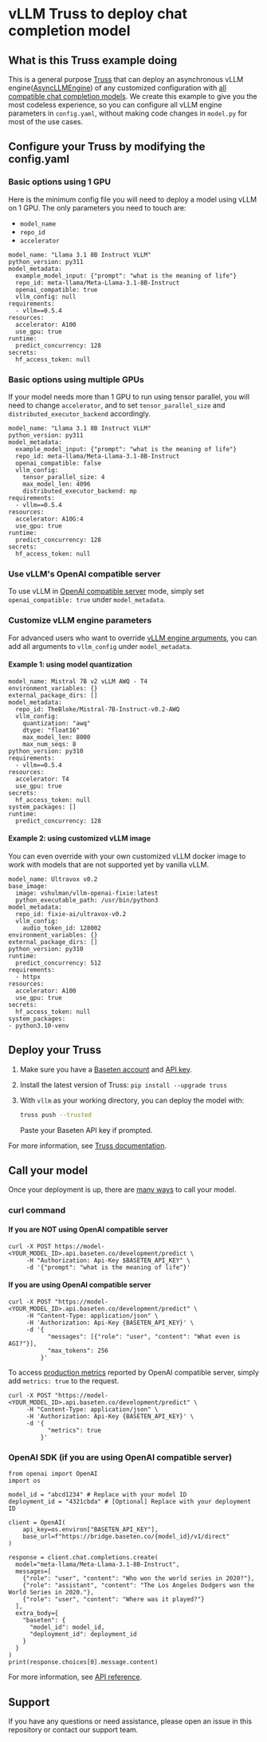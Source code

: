 # vLLM Truss to deploy chat completion model

## What is this Truss example doing

This is a general purpose [Truss](https://truss.baseten.co/) that can deploy an asynchronous vLLM engine([AsyncLLMEngine](https://docs.vllm.ai/en/latest/dev/engine/async_llm_engine.html#asyncllmengine)) of any customized configuration with [all compatible chat completion models](https://docs.vllm.ai/en/latest/models/supported_models.html). We create this example to give you the most codeless experience, so you can configure all vLLM engine parameters in `config.yaml`, without making code changes in `model.py` for most of the use cases.

## Configure your Truss by modifying the config.yaml

### Basic options using 1 GPU

Here is the minimum config file you will need to deploy a model using vLLM on 1 GPU.
The only parameters you need to touch are:
- `model_name`
- `repo_id`
- `accelerator`

```
model_name: "Llama 3.1 8B Instruct VLLM"
python_version: py311
model_metadata:
  example_model_input: {"prompt": "what is the meaning of life"}
  repo_id: meta-llama/Meta-Llama-3.1-8B-Instruct
  openai_compatible: true
  vllm_config: null
requirements:
  - vllm==0.5.4
resources:
  accelerator: A100
  use_gpu: true
runtime:
  predict_concurrency: 128
secrets:
  hf_access_token: null
```

### Basic options using multiple GPUs

If your model needs more than 1 GPU to run using tensor parallel, you will need to change `accelerator`, and to set `tensor_parallel_size` and `distributed_executor_backend` accordingly.

```
model_name: "Llama 3.1 8B Instruct VLLM"
python_version: py311
model_metadata:
  example_model_input: {"prompt": "what is the meaning of life"}
  repo_id: meta-llama/Meta-Llama-3.1-8B-Instruct
  openai_compatible: false
  vllm_config:
    tensor_parallel_size: 4
    max_model_len: 4096
    distributed_executor_backend: mp
requirements:
  - vllm==0.5.4
resources:
  accelerator: A10G:4
  use_gpu: true
runtime:
  predict_concurrency: 128
secrets:
  hf_access_token: null
```

### Use vLLM's OpenAI compatible server

To use vLLM in [OpenAI compatible server](https://docs.vllm.ai/en/latest/serving/openai_compatible_server.html) mode, simply set `openai_compatible: true` under `model_metadata`.

### Customize vLLM engine parameters

For advanced users who want to override [vLLM engine arguments](https://docs.vllm.ai/en/latest/models/engine_args.html), you can add all arguments to `vllm_config` under `model_metadata`.

#### Example 1: using model quantization

```
model_name: Mistral 7B v2 vLLM AWQ - T4
environment_variables: {}
external_package_dirs: []
model_metadata:
  repo_id: TheBloke/Mistral-7B-Instruct-v0.2-AWQ
  vllm_config:
    quantization: "awq"
    dtype: "float16"
    max_model_len: 8000
    max_num_seqs: 8
python_version: py310
requirements:
  - vllm==0.5.4
resources:
  accelerator: T4
  use_gpu: true
secrets:
  hf_access_token: null
system_packages: []
runtime:
  predict_concurrency: 128
```

#### Example 2: using customized vLLM image

You can even override with your own customized vLLM docker image to work with models that are not supported yet by vanilla vLLM.

```
model_name: Ultravox v0.2
base_image:
  image: vshulman/vllm-openai-fixie:latest
  python_executable_path: /usr/bin/python3
model_metadata:
  repo_id: fixie-ai/ultravox-v0.2
  vllm_config:
    audio_token_id: 128002
environment_variables: {}
external_package_dirs: []
python_version: py310
runtime:
  predict_concurrency: 512
requirements:
  - httpx
resources:
  accelerator: A100
  use_gpu: true
secrets:
  hf_access_token: null
system_packages:
- python3.10-venv
```

## Deploy your Truss

1. Make sure you have a [Baseten account](https://app.baseten.co/signup) and [API key](https://app.baseten.co/settings/account/api_keys).
2. Install the latest version of Truss: `pip install --upgrade truss`
3. With `vllm` as your working directory, you can deploy the model with:

    ```sh
    truss push --trusted
    ```

    Paste your Baseten API key if prompted.

For more information, see [Truss documentation](https://truss.baseten.co).

## Call your model

Once your deployment is up, there are [many ways](https://docs.baseten.co/invoke/quickstart) to call your model.

### curl command

#### If you are NOT using OpenAI compatible server

```
curl -X POST https://model-<YOUR_MODEL_ID>.api.baseten.co/development/predict \
     -H "Authorization: Api-Key $BASETEN_API_KEY" \
     -d '{"prompt": "what is the meaning of life"}'
```


#### If you are using OpenAI compatible server

```
curl -X POST "https://model-<YOUR_MODEL_ID>.api.baseten.co/development/predict" \
     -H "Content-Type: application/json" \
     -H 'Authorization: Api-Key {BASETEN_API_KEY}' \
     -d '{
           "messages": [{"role": "user", "content": "What even is AGI?"}],
           "max_tokens": 256
         }'
```

To access [production metrics](https://docs.vllm.ai/en/latest/serving/metrics.html) reported by OpenAI compatible server, simply add `metrics: true` to the request.

```
curl -X POST "https://model-<YOUR_MODEL_ID>.api.baseten.co/development/predict" \
     -H "Content-Type: application/json" \
     -H 'Authorization: Api-Key {BASETEN_API_KEY}' \
     -d '{
           "metrics": true
         }'
```

### OpenAI SDK (if you are using OpenAI compatible server)

```
from openai import OpenAI
import os

model_id = "abcd1234" # Replace with your model ID
deployment_id = "4321cbda" # [Optional] Replace with your deployment ID

client = OpenAI(
    api_key=os.environ["BASETEN_API_KEY"],
    base_url=f"https://bridge.baseten.co/{model_id}/v1/direct"
)

response = client.chat.completions.create(
  model="meta-llama/Meta-Llama-3.1-8B-Instruct",
  messages=[
    {"role": "user", "content": "Who won the world series in 2020?"},
    {"role": "assistant", "content": "The Los Angeles Dodgers won the World Series in 2020."},
    {"role": "user", "content": "Where was it played?"}
  ],
  extra_body={
    "baseten": {
      "model_id": model_id,
      "deployment_id": deployment_id
    }
  }
)
print(response.choices[0].message.content)

```

For more information, see [API reference](https://docs.baseten.co/api-reference/openai).

## Support

If you have any questions or need assistance, please open an issue in this repository or contact our support team.
